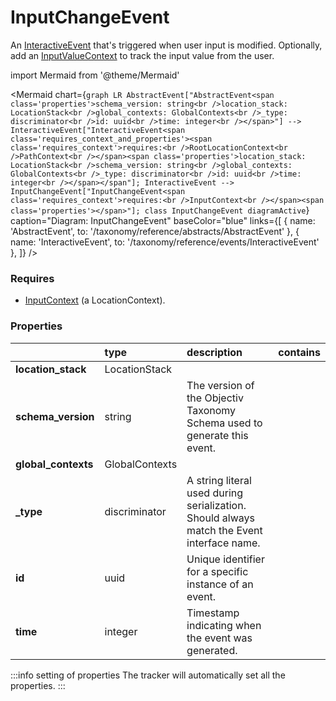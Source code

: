 # InputChangeEvent

An [InteractiveEvent](/taxonomy/reference/events/InteractiveEvent.md) that's triggered when user input is modified. Optionally, add an [InputValueContext](../global-contexts/InputValueContext.md) to track the input value from the user.

import Mermaid from '@theme/Mermaid'

<Mermaid chart={`
    graph LR
      AbstractEvent["AbstractEvent<span class='properties'>schema_version: string<br />location_stack: LocationStack<br />global_contexts: GlobalContexts<br />_type: discriminator<br />id: uuid<br />time: integer<br /></span>"] --> InteractiveEvent["InteractiveEvent<span class='requires_context_and_properties'><span class='requires_context'>requires:<br />RootLocationContext<br />PathContext<br /></span><span class='properties'>location_stack: LocationStack<br />schema_version: string<br />global_contexts: GlobalContexts<br />_type: discriminator<br />id: uuid<br />time: integer<br /></span></span"];
      InteractiveEvent --> InputChangeEvent["InputChangeEvent<span class='requires_context'>requires:<br />InputContext<br /></span><span class='properties'></span>"];
    class InputChangeEvent diagramActive
  `}
  caption="Diagram: InputChangeEvent"
  baseColor="blue"
  links={[
    { name: 'AbstractEvent', to: '/taxonomy/reference/abstracts/AbstractEvent' },
    { name: 'InteractiveEvent', to: '/taxonomy/reference/events/InteractiveEvent' },
  ]}
/>

### Requires

* [InputContext](../location-contexts/InputContext.md) (a LocationContext).

### Properties

|                     | type           | description                                                                               | contains |
|:--------------------|:---------------|:------------------------------------------------------------------------------------------|:---------|
| **location_stack**  | LocationStack  |                                                                                           |          |
| **schema_version**  | string         | The version of the Objectiv Taxonomy Schema used to generate this event.                  |          |
| **global_contexts** | GlobalContexts |                                                                                           |          |
| **_type**           | discriminator  | A string literal used during serialization. Should always match the Event interface name. |          |
| **id**              | uuid           | Unique identifier for a specific instance of an event.                                    |          |
| **time**            | integer        | Timestamp indicating when the event was generated.                                        |          |

:::info setting of properties
The tracker will automatically set all the properties.
:::
